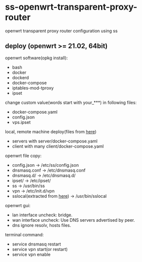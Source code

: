 # ss-openwrt-transparent-proxy-router
openwrt transparent proxy router configuration using ss

## deploy (openwrt >= 21.02, 64bit)

openwrt software(opkg install):
* bash
* docker
* dockerd
* docker-compose
* iptables-mod-tproxy
* ipset

change custom value(words start with your_***) in following files:
* docker-compose.yaml
* config.json
* vps.ipset

local, remote machine deploy(files from [here](https://github.com/kokrange/ss-port-mapping))
* servers with server/docker-compose.yaml
* client with many client/docker-compose.yaml

openwrt file copy:
* config.json -> /etc/ss/config.json
* dnsmasq.conf -> /etc/dnsmasq.conf
* dnsmasq.d/ -> /etc/dnsmasq.d/
* ipset/ -> /etc/ipset/
* ss -> /usr/bin/ss
* vpn -> /etc/init.d/vpn
* sslocal(extracted from [here](https://github.com/shadowsocks/shadowsocks-rust/releases)) -> /usr/bin/sslocal

openwrt gui:
* lan interface uncheck: bridge.
* wan interface uncheck: Use DNS servers advertised by peer.
* dns ignore resolv, hosts files.

terminal command:
* service dnsmasq restart
* service vpn start(or restart)
* service vpn enable
